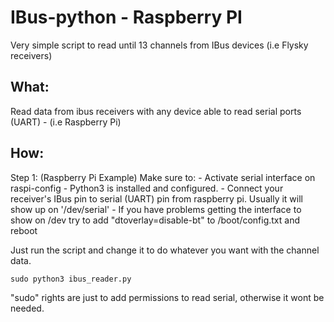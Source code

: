 # IBus-python - Raspberry PI
Very simple script to read until 13 channels from IBus devices (i.e Flysky receivers)

## What: 
  Read data from ibus receivers with any device able to read serial ports (UART) - (i.e Raspberry Pi)

## How:
  Step 1: (Raspberry Pi Example) 
  Make sure to:
    - Activate serial interface on raspi-config
    - Python3 is installed and configured.
    - Connect your receiver's IBus pin to serial (UART) pin from raspberry pi. Usually it will show up on '/dev/serial' - If you have problems getting the interface to show on /dev try to add "dtoverlay=disable-bt" to /boot/config.txt and reboot
  
  
  Just run the script and change it to do whatever you want with the channel data.
  
  `sudo python3 ibus_reader.py`
  
  "sudo" rights are just to add permissions to read serial, otherwise it wont be needed.
  
  
  
  
  
